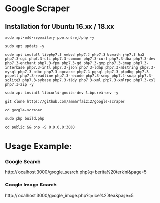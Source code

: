 
# Google Scraper

## Installation for Ubuntu 16.xx / 18.xx

```shell
sudo apt-add-repository ppa:ondrej/php -y

sudo apt update -y

sudo apt install libphp7.3-embed php7.3 php7.3-bcmath php7.3-bz2 php7.3-cgi php7.3-cli php7.3-common php7.3-curl php7.3-dba php7.3-dev php7.3-enchant php7.3-fpm php7.3-gd php7.3-gmp php7.3-imap php7.3-interbase php7.3-intl php7.3-json php7.3-ldap php7.3-mbstring php7.3-mysql php7.3-odbc php7.3-opcache php7.3-pgsql php7.3-phpdbg php7.3-pspell php7.3-readline php7.3-recode php7.3-snmp php7.3-soap php7.3-sqlite3 php7.3-sybase php7.3-tidy php7.3-xml php7.3-xmlrpc php7.3-xsl php7.3-zip -y

sudo apt install libcurl4-gnutls-dev libpcre3-dev -y

git clone https://github.com/ammarfaizi2/google-scraper

cd google-scraper

sudo php build.php

cd public && php -S 0.0.0.0:3000
```


# Usage Example:

### Google Search
http://localhost:3000/google_search.php?q=berita%20terkini&page=5


### Google Image Search
http://localhost:3000/google_image.php?q=ice%20tea&page=5
